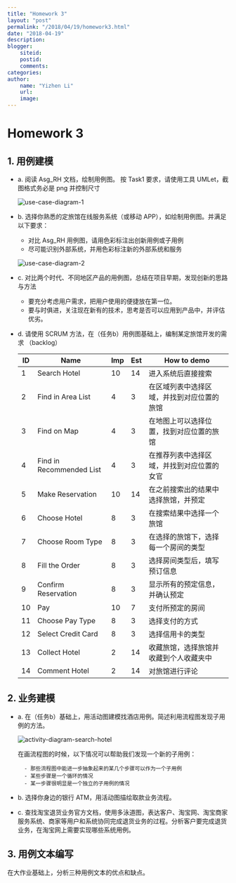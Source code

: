 ```yaml
---
title: "Homework 3"
layout: "post"
permalink: "/2018/04/19/homework3.html"
date: "2018-04-19"
description: 
blogger:
    siteid: 
    postid: 
    comments: 
categories: 
author: 
    name: "Yizhen Li"
    url: 
    image: 
---
```


# Homework 3

## 1. 用例建模

- a. 阅读 Asg_RH 文档，绘制用例图。 按 Task1 要求，请使用工具 UMLet，截图格式务必是 png 并控制尺寸

    ![use-case-diagram-1](https://alexandrali3.github.io/MyImage/github_page/homework3/use-case-diagram-1.PNG)

- b. 选择你熟悉的定旅馆在线服务系统（或移动 APP），如绘制用例图。并满足以下要求：
    - 对比 Asg_RH 用例图，请用色彩标注出创新用例或子用例
    - 尽可能识别外部系统，并用色彩标注新的外部系统和服务

    ![use-case-diagram-2](https://alexandrali3.github.io/MyImage/github_page/homework3/use-case-diagram-2.PNG)

- c. 对比两个时代、不同地区产品的用例图，总结在项目早期，发现创新的思路与方法

    - 要充分考虑用户需求，把用户使用的便捷放在第一位。
    - 要与时俱进，关注现在新有的技术，思考是否可以应用到产品中，并评估优劣。

- d. 请使用 SCRUM 方法，在（任务b）用例图基础上，编制某定旅馆开发的需求 （backlog）

    |    ID    | Name | Imp | Est | How to demo |
    | --- | ----------- | --- | --- |  ---------- |
    |1| Search Hotel |  10 | 14 | 进入系统后直接搜索 |
    |2| Find in Area List     |  4 | 3 | 在区域列表中选择区域，并找到对应位置的旅馆 |
    |3| Find on Map     |  4 | 3 | 在地图上可以选择位置，找到对应位置的旅馆 |
    |4| Find in Recommended List   | 4 | 3 | 在推荐列表中选择区域，并找到对应位置的女官 |
    |5| Make Reservation  |  10 | 14 | 在之前搜索出的结果中选择旅馆，并预定 |
    |6| Choose Hotel  |  8 | 3 | 在搜索结果中选择一个旅馆 |
    |7| Choose Room Type  |  8 | 3 | 在选择的旅馆下，选择每一个房间的类型 |
    |8| Fill the Order  |  8 | 3 | 选择房间类型后，填写预订信息 |
    |9| Confirm Reservation  |  8 | 3 | 显示所有的预定信息，并确认预定 |
    |10| Pay  |  10 | 7 | 支付所预定的房间 |
    |11| Choose Pay Type |  8 | 3 | 选择支付的方式 |
    |12| Select Credit Card |  8 | 3 | 选择信用卡的类型 |
    |13| Collect Hotel |  2 | 14 | 收藏旅馆，选择旅馆并收藏到个人收藏夹中 |
    |14| Comment Hotel |  2 | 14 | 对旅馆进行评论 |


## 2. 业务建模

- a. 在（任务b）基础上，用活动图建模找酒店用例。简述利用流程图发现子用例的方法。

    ![activity-diagram-search-hotel](https://alexandrali3.github.io/MyImage/github_page/homework3/activity-diagram-search-hotel.PNG)

    在画流程图的时候，以下情况可以帮助我们发现一个新的子用例：

        - 那些流程图中能进一步抽象起来的某几个步骤可以作为一个子用例
        - 某些步骤是一个循环的情况
        - 某一步骤很明显是一个独立的子用例的情况

- b. 选择你身边的银行 ATM，用活动图描绘取款业务流程。


- c. 查找淘宝退货业务官方文档，使用多泳道图，表达客户、淘宝网、淘宝商家服务系统、商家等用户和系统协同完成退货业务的过程。分析客户要完成退货业务，在淘宝网上需要实现哪些系统用例。




## 3. 用例文本编写

在大作业基础上，分析三种用例文本的优点和缺点。
